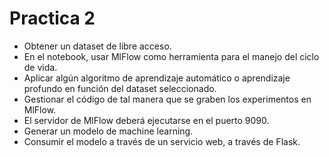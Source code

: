# Practica 2

- Obtener un dataset de libre acceso.
- En el notebook, usar MlFlow como herramienta para el manejo del ciclo de vida.
- Aplicar algún algoritmo de aprendizaje automático o aprendizaje profundo en función del dataset seleccionado.
- Gestionar el código de tal manera que se graben los experimentos en MlFlow.
- El servidor de MlFlow deberá ejecutarse en el puerto 9090.
- Generar un modelo de machine learning.
- Consumir el modelo a través de un servicio web, a través de Flask.
